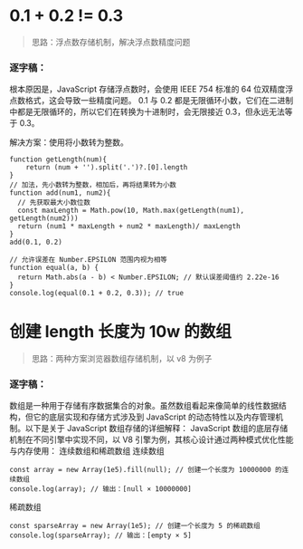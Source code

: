 # 0.1 + 0.2 != 0.3

> 思路：浮点数存储机制，解决浮点数精度问题

### 逐字稿：

根本原因是，JavaScript 存储浮点数时，会使用 IEEE 754 标准的 64 位双精度浮点数格式，这会导致一些精度问题。
0.1 与 0.2 都是无限循环小数，它们在二进制中都是无限循环的，所以它们在转换为十进制时，会无限接近 0.3，但永远无法等于 0.3。

解决方案：使用将小数转为整数。

```
function getLength(num){
    return (num + '').split('.')?.[0].length
}
// 加法，先小数转为整数，相加后，再将结果转为小数
function add(num1, num2){
  // 先获取最大小数位数
  const maxLength = Math.pow(10, Math.max(getLength(num1), getLength(num2)))
  return (num1 * maxLength + num2 * maxLength)/ maxLength
}
add(0.1, 0.2)
```

```
// 允许误差在 Number.EPSILON 范围内视为相等
function equal(a, b) {
  return Math.abs(a - b) < Number.EPSILON; // 默认误差阈值约 2.22e-16
}
console.log(equal(0.1 + 0.2, 0.3)); // true
```

# 创建 length 长度为 10w 的数组

> 思路：两种方案浏览器数组存储机制，以 v8 为例子

### 逐字稿：

数组是一种用于存储有序数据集合的对象。虽然数组看起来像简单的线性数据结构，但它的底层实现和存储方式涉及到 JavaScript 的动态特性以及内存管理机制。以下是关于 JavaScript 数组存储的详细解释：
JavaScript 数组的底层存储机制在不同引擎中实现不同，以 V8 引擎为例，其核心设计通过两种模式优化性能与内存使用： 连续数组和稀疏数组
连续数组

```
const array = new Array(1e5).fill(null); // 创建一个长度为 10000000 的连续数组
console.log(array); // 输出：[null × 10000000]
```

稀疏数组

```
const sparseArray = new Array(1e5); // 创建一个长度为 5 的稀疏数组
console.log(sparseArray); // 输出：[empty × 5]
```
